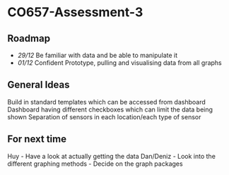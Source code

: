 # CO657-Assessment-3

## Roadmap

- _29/12_ Be familiar with data and be able to manipulate it
- _01/12_ Confident Prototype, pulling and visualising data from all graphs

## General Ideas

  Build in standard templates which can be accessed from dashboard
  Dashboard having different checkboxes which can limit the data being shown
  Separation of sensors in each location/each type of sensor
  
## For next time

  Huy - Have a look at actually getting the data
  Dan/Deniz - Look into the different graphing methods - Decide on the graph packages
